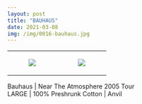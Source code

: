 ```yaml
---
layout: post
title: "BAUHAUS"
date: 2021-03-08
img: /img/0016-bauhaus.jpg
---
```




<table style="width:100%;"><tr><td style="vertical-align:top;">
      <figure class="tmblr-full" data-orig-height="2048" data-orig-width="1365" data-orig-src="https://concertshirts.netlify.app/shirts/0016/0016-01.jpg"><img src="https://64.media.tumblr.com/23827579b5e1a492402c236687edc619/d625cf4cff380c89-fa/s540x810/127fa005fca40d42214529a3ff2a84807b674ad2.jpg" data-orig-height="2048" data-orig-width="1365" data-orig-src="https://concertshirts.netlify.app/shirts/0016/0016-01.jpg"/></figure></td>
    <td style="vertical-align:top;">
      <figure class="tmblr-full" data-orig-height="2048" data-orig-width="1365" data-orig-src="https://concertshirts.netlify.app/shirts/0016/0016-02.jpg"><img src="https://64.media.tumblr.com/76ce9c6c3c8f758a52ffa576ecd632dc/d625cf4cff380c89-02/s540x810/801a29aed368c8a05a10dd76e9879c6a7b428202.jpg" data-orig-height="2048" data-orig-width="1365" data-orig-src="https://concertshirts.netlify.app/shirts/0016/0016-02.jpg"/></figure></td>
  </tr></table><p>
  Bauhaus | Near The Atmosphere 2005 Tour<br/>LARGE | 100% Preshrunk Cotton | Anvil
</p>
